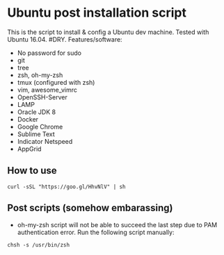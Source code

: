 # Ubuntu post installation script
This is the script to install & config a Ubuntu dev machine. Tested with Ubuntu 16.04. #DRY.
Features/software:
* No password for sudo
* git
* tree
* zsh, oh-my-zsh
* tmux (configured with zsh)
* vim, awesome_vimrc
* OpenSSH-Server
* LAMP
* Oracle JDK 8 
* Docker
* Google Chrome
* Sublime Text 
* Indicator Netspeed 
* AppGrid


## How to use
```
curl -sSL "https://goo.gl/HhvNlV" | sh
```
## Post scripts (somehow embarassing)
* oh-my-zsh script will not be able to succeed the last step due to PAM authentication error. Run the following script manually:
```
chsh -s /usr/bin/zsh
```
